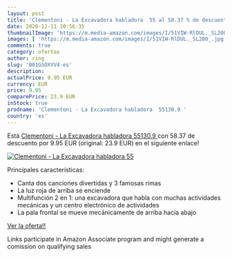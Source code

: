 ```yaml
---
layout: post
title: 'Clementoni - La Excavadora habladora  55 al 58.37 % de descuento'
date: 2020-12-11 20:56:35
thumbnailImage: 'https://m.media-amazon.com/images/I/51VIW-RlDUL._SL200_.jpg'
images: [ 'https://m.media-amazon.com/images/I/51VIW-RlDUL._SL200_.jpg' ]
comments: true
category: ofertas
author: ring
slug: 'B01G5OXVV4-es'
description:
actualPrice: 9.95 EUR
currency: EUR
price: 9.95
comparePrice: 23.9 EUR
inStock: true
prodname: 'Clementoni - La Excavadora habladora  55130.9 '
country: 'es'
---
```


Está [Clementoni - La Excavadora habladora  55130.9 ](https://www.amazon.es/dp/B01G5OXVV4/?tag=tolees-21) con 58.37 de descuento por 9.95 EUR (original: 23.9 EUR) en el siguiente enlace!

[![Clementoni - La Excavadora habladora  55](https://m.media-amazon.com/images/I/51VIW-RlDUL._SL200_.jpg)](https://www.amazon.es/dp/B01G5OXVV4/?tag=tolees-21)

Principales características:

- Canta dos canciones divertidas y 3 famosas rimas
- La luz roja de arriba se enciende
- Multifunción 2 en 1: una excavadora que habla con muchas actividades mecánicas y un centro electrónico de actividades
- La pala frontal se mueve mecánicamente de arriba hacia abajo

[Ver la oferta!!](https://www.amazon.es/dp/B01G5OXVV4/?tag=tolees-21)

Links participate in Amazon Associate program and might generate a comission on qualifying sales


